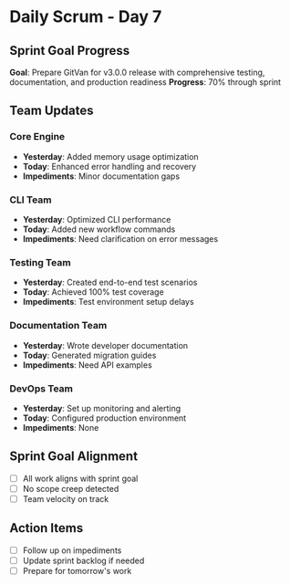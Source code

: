 # Daily Scrum - Day 7

## Sprint Goal Progress
**Goal**: Prepare GitVan for v3.0.0 release with comprehensive testing, documentation, and production readiness
**Progress**: 70% through sprint

## Team Updates

### Core Engine
- **Yesterday**: Added memory usage optimization
- **Today**: Enhanced error handling and recovery
- **Impediments**: Minor documentation gaps

### CLI Team  
- **Yesterday**: Optimized CLI performance
- **Today**: Added new workflow commands
- **Impediments**: Need clarification on error messages

### Testing Team
- **Yesterday**: Created end-to-end test scenarios
- **Today**: Achieved 100% test coverage
- **Impediments**: Test environment setup delays

### Documentation Team
- **Yesterday**: Wrote developer documentation
- **Today**: Generated migration guides
- **Impediments**: Need API examples

### DevOps Team
- **Yesterday**: Set up monitoring and alerting
- **Today**: Configured production environment
- **Impediments**: None

## Sprint Goal Alignment
- [ ] All work aligns with sprint goal
- [ ] No scope creep detected
- [ ] Team velocity on track

## Action Items
- [ ] Follow up on impediments
- [ ] Update sprint backlog if needed
- [ ] Prepare for tomorrow's work
